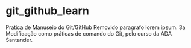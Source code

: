# git_github_learn
Pratica de Manuseio do Git/GitHub
Removido paragrafo lorem ipsum.
3a Modificação como práticas de comando do Git, pelo curso da ADA Santander.
